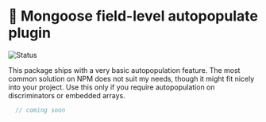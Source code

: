 <h1>💫 Mongoose field-level autopopulate plugin</h1>
<p>
  <img src="https://github.com/MikeIbberson/mongoose-field-populate/workflows/Node%20CI/badge.svg" alt="Status" />
</p>
<p>This package ships with a very basic autopopulation feature. The most common solution on NPM does not suit my needs, though it might fit nicely into your project. Use this only if you require autopopulation on discriminators or embedded arrays.</p>


``` Javascript
  // coming soon
```
